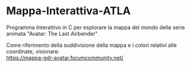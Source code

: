 # Mappa-Interattiva-ATLA
Programma Interattivo in C per esplorare la mappa del mondo della serie animata "Avatar: The Last Airbender"

Come riferimento della suddivisione della mappa e i colori relativi alle coordinate, visionare:    
<a href="https://mappa-gdr-avatar.forumcommunity.net/?pag=mappa-aggiornata" target="_blank">https://mappa-gdr-avatar.forumcommunity.net/</a> 
